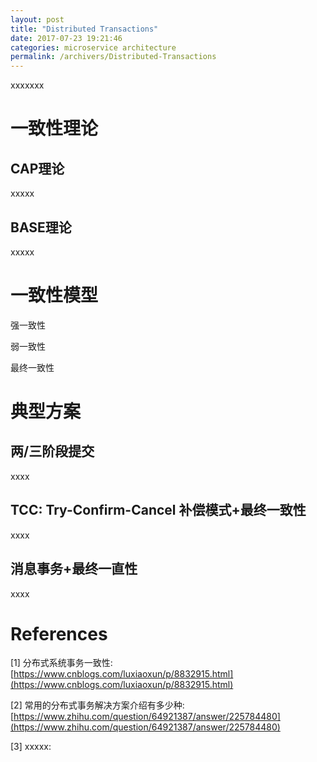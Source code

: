 ```yaml
---
layout: post
title: "Distributed Transactions"
date: 2017-07-23 19:21:46
categories: microservice architecture
permalink: /archivers/Distributed-Transactions
---
```


xxxxxxx

<!--more-->

# 一致性理论

## CAP理论

xxxxx

## BASE理论

xxxxx

# 一致性模型

强一致性

弱一致性

最终一致性

# 典型方案

## 两/三阶段提交

xxxx

## TCC: Try-Confirm-Cancel 补偿模式+最终一致性

xxxx

## 消息事务+最终一直性

xxxx

# References

[1] 分布式系统事务一致性: [https://www.cnblogs.com/luxiaoxun/p/8832915.html](https://www.cnblogs.com/luxiaoxun/p/8832915.html)

[2] 常用的分布式事务解决方案介绍有多少种: [https://www.zhihu.com/question/64921387/answer/225784480](https://www.zhihu.com/question/64921387/answer/225784480)

[3] xxxxx: []()






